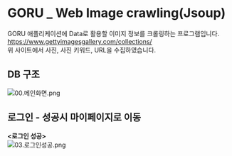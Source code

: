 # GORU _ Web Image crawling(Jsoup)

GORU 애플리케이션에 Data로 활용할 이미지 정보를 크롤링하는 프로그램입니다.   
https://www.gettyimagesgallery.com/collections/   
위 사이트에서 사진, 사진 키워드, URL을 수집하였습니다.   

   
     
## DB 구조   
   
![00.메인화면.png](/md_img/00.메인화면.png)     
   
## 로그인 - 성공시 마이페이지로 이동      
**<로그인 성공>**   
![03.로그인성공.png](/md_img/03.로그인성공.png)   

